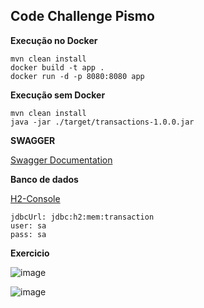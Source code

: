 
## Code Challenge Pismo

**Execução no Docker**

	mvn clean install
	docker build -t app .
	docker run -d -p 8080:8080 app

**Execução sem Docker**

	mvn clean install
	java -jar ./target/transactions-1.0.0.jar
		
**SWAGGER**

[Swagger Documentation](http://localhost:8080/swagger-ui/index.html)

**Banco de dados**

[H2-Console](http://localhost:8080/h2-console)

	jdbcUrl: jdbc:h2:mem:transaction
	user: sa
	pass: sa
  
 
 
 **Exercicio**
 
 ![image](https://user-images.githubusercontent.com/21183665/166008591-3b4d6a4f-1f5f-4777-bd49-4b5a16c2fb7a.png)

![image](https://user-images.githubusercontent.com/21183665/166008623-9c82bf44-e84d-427f-b9ec-c3aab82c6601.png)

